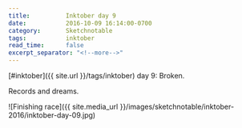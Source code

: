 ```yaml
---
title:          Inktober day 9
date:           2016-10-09 16:14:00-0700
category:       Sketchnotable
tags:           inktober
read_time:      false
excerpt_separator: "<!--more-->"
---
```

[#inktober]({{ site.url }}/tags/inktober) day 9: Broken.

Records and dreams.

![Finishing race]({{ site.media_url }}/images/sketchnotable/inktober-2016/inktober-day-09.jpg)

<!--more-->
